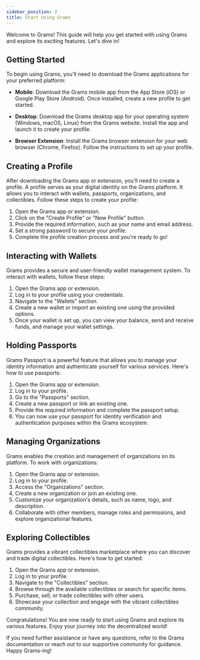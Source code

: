 ```yaml
---
sidebar_position: 2
title: Start Using Grams
---
```


Welcome to Grams! This guide will help you get started with using Grams and explore its exciting features. Let's dive in!

## Getting Started

To begin using Grams, you'll need to download the Grams applications for your preferred platform:

- **Mobile**: Download the Grams mobile app from the App Store (iOS) or Google Play Store (Android). Once installed, create a new profile to get started.

- **Desktop**: Download the Grams desktop app for your operating system (Windows, macOS, Linux) from the Grams website. Install the app and launch it to create your profile.

- **Browser Extension**: Install the Grams browser extension for your web browser (Chrome, Firefox). Follow the instructions to set up your profile.

## Creating a Profile

After downloading the Grams app or extension, you'll need to create a profile. A profile serves as your digital identity on the Grams platform. It allows you to interact with wallets, passports, organizations, and collectibles. Follow these steps to create your profile:

1. Open the Grams app or extension.
2. Click on the "Create Profile" or "New Profile" button.
3. Provide the required information, such as your name and email address.
4. Set a strong password to secure your profile.
5. Complete the profile creation process and you're ready to go!

## Interacting with Wallets

Grams provides a secure and user-friendly wallet management system. To interact with wallets, follow these steps:

1. Open the Grams app or extension.
2. Log in to your profile using your credentials.
3. Navigate to the "Wallets" section.
4. Create a new wallet or import an existing one using the provided options.
5. Once your wallet is set up, you can view your balance, send and receive funds, and manage your wallet settings.

## Holding Passports

Grams Passport is a powerful feature that allows you to manage your identity information and authenticate yourself for various services. Here's how to use passports:

1. Open the Grams app or extension.
2. Log in to your profile.
3. Go to the "Passports" section.
4. Create a new passport or link an existing one.
5. Provide the required information and complete the passport setup.
6. You can now use your passport for identity verification and authentication purposes within the Grams ecosystem.

## Managing Organizations

Grams enables the creation and management of organizations on its platform. To work with organizations:

1. Open the Grams app or extension.
2. Log in to your profile.
3. Access the "Organizations" section.
4. Create a new organization or join an existing one.
5. Customize your organization's details, such as name, logo, and description.
6. Collaborate with other members, manage roles and permissions, and explore organizational features.

## Exploring Collectibles

Grams provides a vibrant collectibles marketplace where you can discover and trade digital collectibles. Here's how to get started:

1. Open the Grams app or extension.
2. Log in to your profile.
3. Navigate to the "Collectibles" section.
4. Browse through the available collectibles or search for specific items.
5. Purchase, sell, or trade collectibles with other users.
6. Showcase your collection and engage with the vibrant collectibles community.

Congratulations! You are now ready to start using Grams and explore its various features. Enjoy your journey into the decentralized world!

If you need further assistance or have any questions, refer to the Grams documentation or reach out to our supportive community for guidance. Happy Grams-ing!